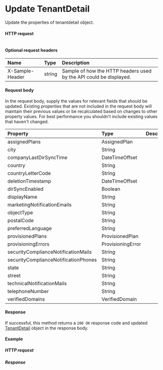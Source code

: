 # Update TenantDetail

Update the properties of tenantdetail object.
#### HTTP request
```http

```

#### Optional request headers
| Name       | Type | Description|
|:-----------|:------|:----------|
| X-Sample-Header  | string  | Sample of how the HTTP headers used by the API could be displayed.|

#### Request body
In the request body, supply the values for relevant fields that should be updated. Existing properties that are not included in the request body will maintain their previous values or be recalculated based on changes to other property values. For best performance you shouldn't include existing values that haven't changed.

| Property	   | Type	|Description|
|:---------------|:--------|:----------|
|assignedPlans|AssignedPlan||
|city|String||
|companyLastDirSyncTime|DateTimeOffset||
|country|String||
|countryLetterCode|String||
|deletionTimestamp|DateTimeOffset||
|dirSyncEnabled|Boolean||
|displayName|String||
|marketingNotificationEmails|String||
|objectType|String||
|postalCode|String||
|preferredLanguage|String||
|provisionedPlans|ProvisionedPlan||
|provisioningErrors|ProvisioningError||
|securityComplianceNotificationMails|String||
|securityComplianceNotificationPhones|String||
|state|String||
|street|String||
|technicalNotificationMails|String||
|telephoneNumber|String||
|verifiedDomains|VerifiedDomain||

#### Response
If successful, this method returns a `200 OK` response code and updated [TenantDetail](../resources/tenantdetail.md) object in the response body.
#### Example
##### HTTP request
##### Response
